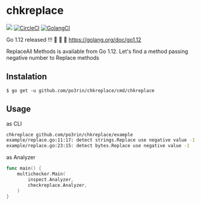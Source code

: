 # chkreplace

<img src="https://img.shields.io/badge/go-v1.12-blue.svg"/> [![CircleCI](https://circleci.com/gh/po3rin/chkreplace.svg?style=shield)](https://circleci.com/gh/po3rin/gotree) [![GolangCI](https://golangci.com/badges/github.com/po3rin/chkreplace.svg)](https://golangci.com)

Go 1.12 released !!! :tada: :tada: :tada:
https://golang.org/doc/go1.12

ReplaceAll Methods is available from Go 1.12. Let's find a method passing negative number to Replace methods

## Instalation

```
$ go get -u github.com/po3rin/chkreplace/cmd/chkreplace
```

## Usage

as CLI

```bash
chkreplace github.com/po3rin/chkreplace/example
example/replace.go:11:17: detect strings.Replace use negative value -1
example/replace.go:23:15: detect bytes.Replace use negative value -1
```

as Analyzer

```go
func main() {
	multichecker.Main(
		inspect.Analyzer,
		checkreplace.Analyzer,
	)
}
```
